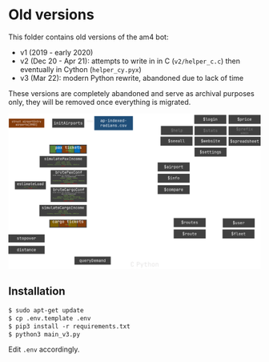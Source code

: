 # Old versions

This folder contains old versions of the am4 bot:
- v1 (2019 - early 2020)
- v2 (Dec 20 - Apr 21): attempts to write in in C (`v2/helper_c.c`) then eventually in Cython (`helper_cy.pyx`)
- v3 (Mar 22): modern Python rewrite, abandoned due to lack of time

These versions are completely abandoned and serve as archival purposes only, they will be removed once everything is migrated.

![V2](./v2/architecture.png)

## Installation
```
$ sudo apt-get update
$ cp .env.template .env
$ pip3 install -r requirements.txt
$ python3 main_v3.py
```

Edit `.env` accordingly.